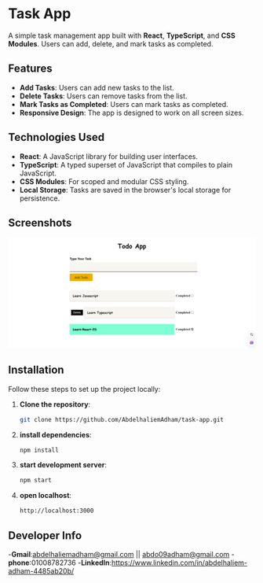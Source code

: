 # Task App

A simple task management app built with **React**, **TypeScript**, and **CSS Modules**. Users can add, delete, and mark tasks as completed.

## Features

- **Add Tasks**: Users can add new tasks to the list.
- **Delete Tasks**: Users can remove tasks from the list.
- **Mark Tasks as Completed**: Users can mark tasks as completed.
- **Responsive Design**: The app is designed to work on all screen sizes.

## Technologies Used

- **React**: A JavaScript library for building user interfaces.
- **TypeScript**: A typed superset of JavaScript that compiles to plain JavaScript.
- **CSS Modules**: For scoped and modular CSS styling.
- **Local Storage**: Tasks are saved in the browser's local storage for persistence.


## Screenshots

![alt text](image.png)

## Installation

Follow these steps to set up the project locally:

1. **Clone the repository**:
   ```bash
   git clone https://github.com/AbdelhaliemAdham/task-app.git

2. **install dependencies**:
    ```bash
    npm install
3. **start development server**:
   ```bash
   npm start
4. **open localhost**:
   ```bash
   http://localhost:3000


## Developer Info

-**Gmail**:abdelhaliemadham@gmail.com || abdo09adham@gmail.com
-**phone**:01008782736
-**LinkedIn**:https://www.linkedin.com/in/abdelhaliem-adham-4485ab20b/
